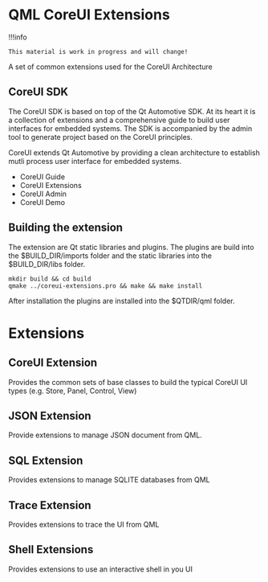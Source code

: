 # QML CoreUI Extensions

!!!info

    This material is work in progress and will change!


A set of common extensions used for the CoreUI Architecture

## CoreUI SDK

The CoreUI SDK is based on top of the Qt Automotive SDK. At its heart it is a collection of extensions and a comprehensive guide to build user interfaces for embedded systems. The SDK is accompanied by the admin tool to generate project based on the CoreUI principles.

CoreUI extends Qt Automotive by providing a clean architecture to establish  mutli process user interface for embedded systems.

* CoreUI Guide
* CoreUI Extensions
* CoreUI Admin
* CoreUI Demo


## Building the extension

The extension are Qt static libraries and plugins. The plugins are build into the $BUILD_DIR/imports folder and the static libraries into the $BUILD_DIR/libs folder.

    mkdir build && cd build
    qmake ../coreui-extensions.pro && make && make install

After installation the plugins are installed into the $QTDIR/qml folder.

# Extensions

## CoreUI Extension

Provides the common sets of base classes to build the typical CoreUI UI types (e.g. Store, Panel, Control, View)

## JSON Extension

Provide extensions to manage JSON document from QML.

## SQL Extension

Provides extensions to manage SQLITE databases from QML

## Trace Extension

Provides extensions to trace the UI from QML

## Shell Extensions

Provides extensions to use an interactive shell in you UI





